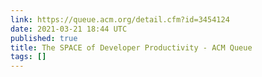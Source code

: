 ```yaml
---
link: https://queue.acm.org/detail.cfm?id=3454124
date: 2021-03-21 18:44 UTC
published: true
title: The SPACE of Developer Productivity - ACM Queue
tags: []
---
```



